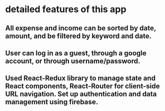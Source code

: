 # detailed features of this app
 ## All expense and income can be sorted by date, amount, and be filtered by keyword and date.  
 ## User can log in as a guest, through a google account, or through username/password.  
 ## Used React-Redux library to manage state and React components, React-Router for client-side URL navigation. Set up authentication and data management using firebase.


